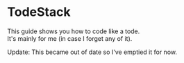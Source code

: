 # TodeStack
This guide shows you how to code like a tode.<br>
It's mainly for me (in case I forget any of it).

Update: This became out of date so I've emptied it for now.
